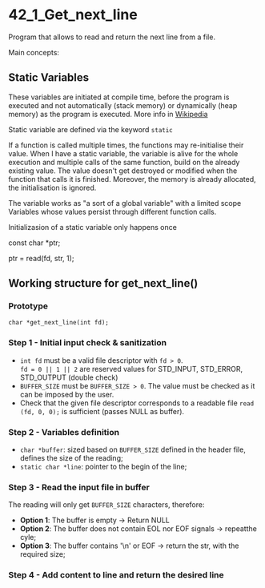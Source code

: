 # 42_1_Get_next_line

Program that allows to read and return the next line from a file.

Main concepts:

## Static Variables

These variables are initiated at compile time, before the program is executed and not automatically (stack memory) or dynamically (heap memory) as the program is executed. More info in [Wikipedia](https://en.wikipedia.org/wiki/Static_variable)

Static variable are defined via the keyword `static`

If a function is called multiple times, the functions may re-initialise their value. When I have a static variable, the variable is alive for the whole execution and multiple calls of the same function, build on the already existing value. The value doesn't get destroyed or modified when the function that calls it is finished. Moreover, the memory is already allocated, the initialisation is ignored.

The variable works as "a sort of a global variable" with a limited scope
Variables whose values persist through different function calls.

Initializasion of a static variable only happens once

const char *ptr;

ptr = read(fd, str, 1);

## Working structure for get_next_line()

### Prototype

```
char *get_next_line(int fd);
```

### Step 1 - Initial input check & sanitization

* `int fd` must be a valid file descriptor with `fd > 0`.<br>`fd = 0 || 1 || 2` are reserved values for STD_INPUT, STD_ERROR, STD_OUTPUT (double check)
* `BUFFER_SIZE` must be `BUFFER_SIZE > 0`. The value must be checked as it can be imposed by the user.
* Check that the given file descriptor corresponds to a readable file `read (fd, 0, 0);` is sufficient (passes NULL as buffer).

### Step 2 - Variables definition

* `char *buffer`: sized based on `BUFFER_SIZE` defined in the header file, defines the size of the reading;
* `static char *line`: pointer to the begin of the line;

### Step 3 - Read the input file in buffer

The reading will only get `BUFFER_SIZE` characters, therefore:

* **Option 1**: The buffer is empty -> Return NULL
* **Option 2**: The buffer does not contain EOL nor EOF signals -> repeatthe cyle;
* **Option 3**: The buffer contains '\n' or EOF -> return the str, with the required size;

### Step 4 - Add content to line and return the desired line


